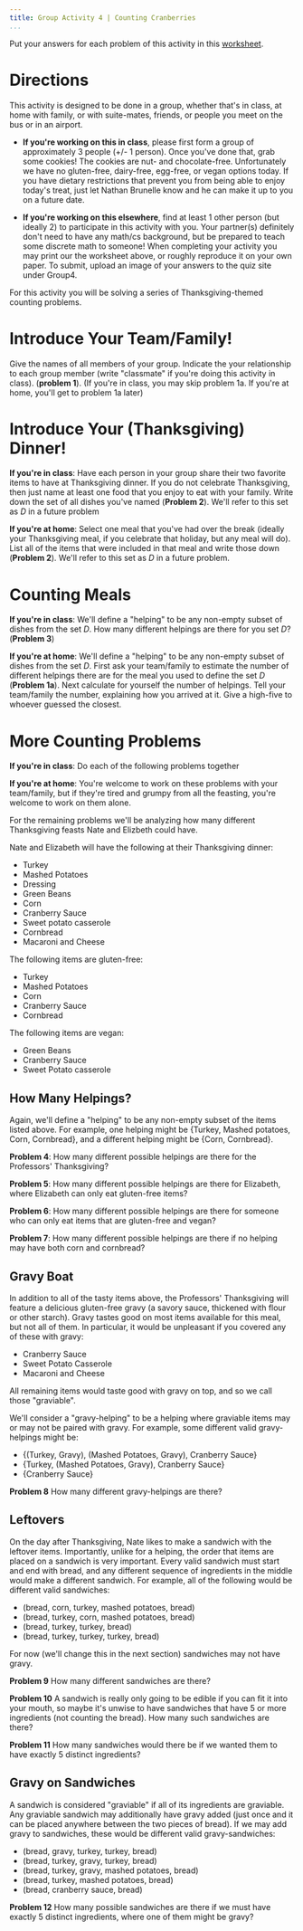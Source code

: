 ```yaml
---
title: Group Activity 4 | Counting Cranberries
...
```


Put your answers for each problem of this activity in this [worksheet](/files/group4.pdf).

# Directions

This activity is designed to be done in a group, whether that's in class, at home with family, or with suite-mates, friends, or people you meet on the bus or in an airport. 

- **If you're working on this in class**, please first form a group of approximately 3 people (+/- 1 person). Once you've done that, grab some cookies! The cookies are nut- and chocolate-free. Unfortunately we have no gluten-free, dairy-free, egg-free, or vegan options today. If you have dietary restrictions that prevent you from being able to enjoy today's treat, just let Nathan Brunelle know and he can make it up to you on a future date.

- **If you're working on this elsewhere**, find at least 1 other person (but ideally 2) to participate in this activity with you. Your partner(s) definitely don't need to have any math/cs background, but be prepared to teach some discrete math to someone! When completing your activity you may print our the worksheet above, or roughly reproduce it on your own paper. To submit, upload an image of your answers to the quiz site under Group4.

For this activity you will be solving a series of Thanksgiving-themed counting problems.


# Introduce Your Team/Family!

Give the names of all members of your group. Indicate the your relationship to each group member (write "classmate" if you're doing this activity in class). (**problem 1**). (If you're in class, you may skip problem 1a. If you're at home, you'll get to problem 1a later)

# Introduce Your (Thanksgiving) Dinner!

**If you're in class**: Have each person in your group share their two favorite items to have at Thanksgiving dinner. If you do not celebrate Thanksgiving, then just name at least one food that you enjoy to eat with your family. Write down the set of all dishes you've named (**Problem 2**). We'll refer to this set as $D$ in a future problem

**If you're at home**: Select one meal that you've had over the break (ideally your Thanksgiving meal, if you celebrate that holiday, but any meal will do). List all of the items that were included in that meal and write those down (**Problem 2**). We'll refer to this set as $D$ in a future problem.

# Counting Meals

**If you're in class**: We'll define a "helping" to be any non-empty subset of dishes from the set $D$. How many different helpings are there for you set $D$? (**Problem 3**)

**If you're at home**: We'll define a "helping" to be any non-empty subset of dishes from the set $D$. First ask your team/family to estimate the number of different helpings there are for the meal you used to define the set $D$ (**Problem 1a**). Next calculate for yourself the number of helpings. Tell your team/family the number, explaining how you arrived at it. Give a high-five to whoever guessed the closest.

# More Counting Problems

**If you're in class**: Do each of the following problems together

**If you're at home**: You're welcome to work on these problems with your team/family, but if they're tired and grumpy from all the feasting, you're welcome to work on them alone.

For the remaining problems we'll be analyzing how many different Thanksgiving feasts Nate and Elizbeth could have.

Nate and Elizabeth will have the following at their Thanksgiving dinner:

- Turkey
- Mashed Potatoes
- Dressing
- Green Beans
- Corn
- Cranberry Sauce
- Sweet potato casserole
- Cornbread
- Macaroni and Cheese

The following items are gluten-free:

- Turkey
- Mashed Potatoes
- Corn
- Cranberry Sauce
- Cornbread

The following items are vegan:

- Green Beans
- Cranberry Sauce
- Sweet Potato casserole


## How Many Helpings?

Again, we'll define a "helping" to be any non-empty subset of the items listed above. For example, one helping might be {Turkey, Mashed potatoes, Corn, Cornbread}, and a different helping might be {Corn, Cornbread}. 

**Problem 4**: How many different possible helpings are there for the Professors' Thanksgiving?

**Problem 5**: How many different possible helpings are there for Elizabeth, where Elizabeth can only eat gluten-free items?

**Problem 6**: How many different possible helpings are there for someone who can only eat items that are gluten-free and vegan?

**Problem 7**: How many different possible helpings are there if no helping may have both corn and cornbread?

## Gravy Boat

In addition to all of the tasty items above, the Professors' Thanksgiving will feature a delicious gluten-free gravy (a savory sauce, thickened with flour or other starch). Gravy tastes good on most items available for this meal, but not all of them. In particular, it would be unpleasant if you covered any of these with gravy:

- Cranberry Sauce
- Sweet Potato Casserole
- Macaroni and Cheese

All remaining items would taste good with gravy on top, and so we call those "graviable".

We'll consider a "gravy-helping" to be a helping where graviable items may or may not be paired with gravy. For example, some different valid gravy-helpings might be:

- {(Turkey, Gravy), (Mashed Potatoes, Gravy), Cranberry Sauce}
- {Turkey, (Mashed Potatoes, Gravy), Cranberry Sauce}
- {Cranberry Sauce}

**Problem 8** How many different gravy-helpings are there?


## Leftovers

On the day after Thanksgiving, Nate likes to make a sandwich with the leftover items. Importantly, unlike for a helping, the order that items are placed on a sandwich is very important. Every valid sandwich must start and end with bread, and any different sequence of ingredients in the middle would make a different sandwich. For example, all of the following would be different valid sandwiches:

- (bread, corn, turkey, mashed potatoes, bread)
- (bread, turkey, corn, mashed potatoes, bread)
- (bread, turkey, turkey, bread)
- (bread, turkey, turkey, turkey, bread)

For now (we'll change this in the next section) sandwiches may not have gravy.

**Problem 9** How many different sandwiches are there?

**Problem 10** A sandwich is really only going to be edible if you can fit it into your mouth, so maybe it's unwise to have sandwiches that have 5 or more ingredients (not counting the bread). How many such sandwiches are there?

**Problem 11** How many sandwiches would there be if we wanted them to have exactly 5 distinct ingredients?


## Gravy on Sandwiches

A sandwich is considered "graviable" if all of its ingredients are graviable. Any graviable sandwich may additionally have gravy added (just once and it can be placed anywhere between the two pieces of bread). If we may add gravy to sandwiches, these would be different valid gravy-sandwiches:

- (bread, gravy, turkey, turkey, bread)
- (bread, turkey, gravy, turkey, bread)
- (bread, turkey, gravy, mashed potatoes, bread)
- (bread, turkey, mashed potatoes, bread)
- (bread, cranberry sauce, bread)

**Problem 12** How many possible sandwiches are there if we must have exactly 5 distinct ingredients, where one of them might be gravy?
